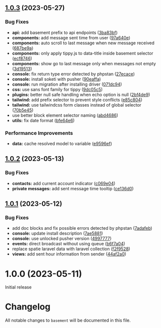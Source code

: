 ## [1.0.3](https://github.com/basement-chat/basement-chat/compare/v1.0.2...v1.0.3) (2023-05-27)


### Bug Fixes

* **api:** add basement prefix to api endpoints ([3ba83bf](https://github.com/basement-chat/basement-chat/commit/3ba83bfc611b9279b09dc990f08d7429519ae45a))
* **components:** add message sent time from user ([97a640e](https://github.com/basement-chat/basement-chat/commit/97a640e6d8c615a1a5b75ccbad533efacc206900))
* **components:** auto scroll to last message when new message received ([687be9a](https://github.com/basement-chat/basement-chat/commit/687be9a4ae4daa337974bd2cd4747cdd54563ca3))
* **components:** only apply tippy.js to data-title inside basement selector ([ecf8746](https://github.com/basement-chat/basement-chat/commit/ecf8746bc0df270c7d71633ca1dc92f64a3a542e))
* **components:** show go to last message only when messages not empty ([3d19513](https://github.com/basement-chat/basement-chat/commit/3d195136d8379c8b3b1cd11cd3254cb2d3f76857))
* **console:** fix return type error detected by phpstan ([27ecace](https://github.com/basement-chat/basement-chat/commit/27ecace967c400f16f5d9ad6f21fcddf8f977a82))
* **console:** install soketi with pusher ([90eaffa](https://github.com/basement-chat/basement-chat/commit/90eaffa5ba7d460ad8d8e87cf34df0daff6cf5ac))
* **console:** run migration after installing driver ([071dc94](https://github.com/basement-chat/basement-chat/commit/071dc9475993c098bade8b642a9b8ad06571a343))
* **css:** use sans font family for tippy ([9dc05c5](https://github.com/basement-chat/basement-chat/commit/9dc05c5316fe91244276d367e18e8ac4a0fc7227))
* **plugins:** better null safe handling when echo option is null ([2bf4de9](https://github.com/basement-chat/basement-chat/commit/2bf4de90a8012734fde37300c8d1e4aae88e8ef7))
* **tailwind:** add prefix selector to prevent style conflicts ([e85c804](https://github.com/basement-chat/basement-chat/commit/e85c8044b91b5b7c02a5fbe9a380d90155120ec3))
* **tailwind:** use tailwindcss form classes instead of global selector ([70b5e45](https://github.com/basement-chat/basement-chat/commit/70b5e45690129bf35bea62ca9a297e2570214482))
* use better block element selector naming ([abd4686](https://github.com/basement-chat/basement-chat/commit/abd46863c6eded17cba543eb5b9a2fbe0b9e9a23))
* **utils:** fix date format ([bfe64e6](https://github.com/basement-chat/basement-chat/commit/bfe64e61e0de1d5e2acecd24dc64c8c2fe5d449f))


### Performance Improvements

* **data:** cache resolved model to variable ([e9596ef](https://github.com/basement-chat/basement-chat/commit/e9596eff63e48819f49c206fbbd39c77210b4502))

## [1.0.2](https://github.com/basement-chat/basement-chat/compare/v1.0.1...v1.0.2) (2023-05-13)


### Bug Fixes

* **contacts:** add current account indicator ([c069e04](https://github.com/basement-chat/basement-chat/commit/c069e04df26604fc57d6d2996eacf16bf9c4bf4a))
* **private messages:** add sent message time tooltip ([ce136d0](https://github.com/basement-chat/basement-chat/commit/ce136d0e4f3b7b85b17edebb39300542d8a11abf))

## [1.0.1](https://github.com/basement-chat/basement-chat/compare/v1.0.0...v1.0.1) (2023-05-12)


### Bug Fixes

* add doc blocks and fix possible errors detected by phpstan ([7adafeb](https://github.com/basement-chat/basement-chat/commit/7adafeb7777822884ef77f92ce4c37f760038d11))
* **console:** update install description ([7ae5881](https://github.com/basement-chat/basement-chat/commit/7ae588153ba97c0552760660fe9f4178bcab4ea0))
* **console:** use unlocked pusher version ([4997777](https://github.com/basement-chat/basement-chat/commit/4997777087e260453053a3cdd8976746273a8b71))
* **events:** direct broadcast without using queue ([b6f7a04](https://github.com/basement-chat/basement-chat/commit/b6f7a04b258afb3a9a29e0c9bc22815372c654f2))
* replace spatie laravel data with laravel collection ([f2f9528](https://github.com/basement-chat/basement-chat/commit/f2f9528460b4cd9def21ac2999be7f7b36ea3f69))
* **views:** add sent hour information from sender ([44af2a0](https://github.com/basement-chat/basement-chat/commit/44af2a08f9b19079eedb70dd1c78637d15fe42a5))

# 1.0.0 (2023-05-11)

Initial release

# Changelog

All notable changes to `basement` will be documented in this file.
